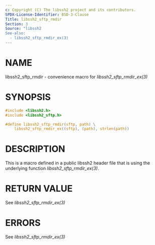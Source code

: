```yaml
---
c: Copyright (C) The libssh2 project and its contributors.
SPDX-License-Identifier: BSD-3-Clause
Title: libssh2_sftp_rmdir
Section: 3
Source: "libssh2
See-also:
  - libssh2_sftp_rmdir_ex(3)
---
```


# NAME

libssh2_sftp_rmdir - convenience macro for *libssh2_sftp_rmdir_ex(3)*

# SYNOPSIS

~~~c
#include <libssh2.h>
#include <libssh2_sftp.h>

#define libssh2_sftp_rmdir(sftp, path) \
    libssh2_sftp_rmdir_ex((sftp), (path), strlen(path))
~~~

# DESCRIPTION

This is a macro defined in a public libssh2 header file that is using the
underlying function *libssh2_sftp_rmdir_ex(3)*.

# RETURN VALUE

See *libssh2_sftp_rmdir_ex(3)*

# ERRORS

See *libssh2_sftp_rmdir_ex(3)*
